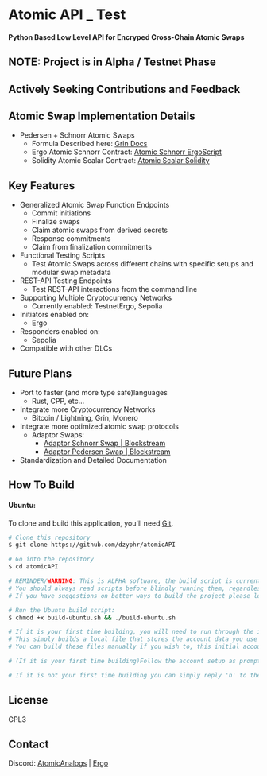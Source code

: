  # Atomic API _ Test


#### Python Based Low Level API for Encryped Cross-Chain Atomic Swaps



## NOTE: Project is in Alpha / Testnet Phase 
## Actively Seeking Contributions and Feedback

## Atomic Swap Implementation Details

* Pedersen + Schnorr Atomic Swaps 
  - Formula Described here: [Grin Docs](https://github.com/mimblewimble/grin/blob/master/doc/contracts.md#atomic-swap)
  - Ergo Atomic Schnorr Contract: [Atomic Schnorr ErgoScript](https://github.com/dzyphr/atomicAPI/blob/main/Ergo/SigmaParticle/AtomicMultiSig/py/main.py#L74)
  - Solidity Atomic Scalar Contract: [Atomic Scalar Solidity](https://github.com/dzyphr/atomicAPI/blob/main/EVM/Atomicity/AtomicMultiSigSecp256k1/contracts/AtomicMultiSigSecp256k1.sol)



## Key Features

* Generalized Atomic Swap Function Endpoints
  - Commit initiations
  - Finalize swaps 
  - Claim atomic swaps from derived secrets
  - Response commitments
  - Claim from finalization commitments
* Functional Testing Scripts
  - Test Atomic Swaps across different chains with specific setups and modular swap metadata
* REST-API Testing Endpoints
  - Test REST-API interactions from the command line
* Supporting Multiple Cryptocurrency Networks
  - Currently enabled: TestnetErgo, Sepolia
* Initiators enabled on:
  - Ergo
* Responders enabled on:
  - Sepolia
* Compatible with other DLCs

## Future Plans

* Port to faster (and more type safe)languages
  - Rust, CPP, etc...
* Integrate more Cryptocurrency Networks
  - Bitcoin / Lightning, Grin, Monero
* Integrate more optimized atomic swap protocols
  - Adaptor Swaps: 
    - [Adaptor Schnorr Swap | Blockstream](https://github.com/BlockstreamResearch/scriptless-scripts/blob/master/md/atomic-swap.md)
    - [Adaptor Pedersen Swap | Blockstream](https://github.com/BlockstreamResearch/scriptless-scripts/blob/master/md/pedersen-swap.md)
* Standardization and Detailed Documentation

## How To Build

#### Ubuntu:

To clone and build this application, you'll need [Git](https://git-scm.com).

```bash
# Clone this repository
$ git clone https://github.com/dzyphr/atomicAPI 

# Go into the repository
$ cd atomicAPI

# REMINDER/WARNING: This is ALPHA software, the build script is currently very make-shift and may do things you don't want.
# You should always read scripts before blindly running them, regardless please read the build script before proceeding.
# If you have suggestions on better ways to build the project please leave feedback in Issues or through Discord.

# Run the Ubuntu build script:
$ chmod +x build-ubuntu.sh && ./build-ubuntu.sh

# If it is your first time building, you will need to run through the initial account setup.
# This simply builds a local file that stores the account data you use to perform atomic swaps.
# You can build these files manually if you wish to, this initial account script is meant for convinience.

# (If it is your first time building)Follow the account setup as prompted.

# If it is not your first time building you can simply reply 'n' to the prompts to deny attempting to overwrite the account files.
```

## License

GPL3

## Contact

Discord:
[AtomicAnalogs](https://discord.gg/VDJGszpW58)  | [Ergo](https://discord.gg/ergo-platform-668903786361651200)




